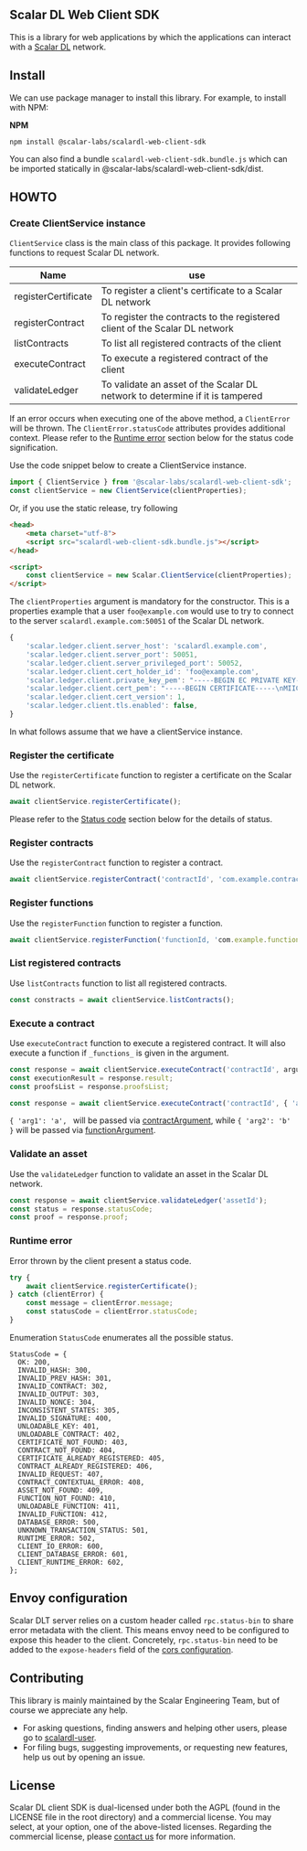 ## Scalar DL Web Client SDK

This is a library for web applications by which the applications can interact with a [Scalar DL](https://github.com/scalar-labs/scalardl) network.

## Install

We can use package manager to install this library. For example, to install with NPM:

**NPM**
```
npm install @scalar-labs/scalardl-web-client-sdk
```

You can also find a bundle `scalardl-web-client-sdk.bundle.js` which can be imported statically in @scalar-labs/scalardl-web-client-sdk/dist.

## HOWTO

### Create ClientService instance

`ClientService` class is the main class of this package.
It provides following functions to request Scalar DL network.

|Name|use|
|----|---|
|registerCertificate|To register a client's certificate to a Scalar DL network|
|registerContract|To register the contracts to the registered client of the Scalar DL network|
|listContracts|To list all registered contracts of the client|
|executeContract|To execute a registered contract of the client|
|validateLedger|To validate an asset of the Scalar DL network to determine if it is tampered|

If an error occurs when executing one of the above method, a `ClientError` will be thrown. The 
`ClientError.statusCode` attributes provides additional context. Please refer to the [Runtime error](#runtime-error) section below for the status code signification.

Use the code snippet below to create a ClientService instance.
```javascript
import { ClientService } from '@scalar-labs/scalardl-web-client-sdk';
const clientService = new ClientService(clientProperties);
```

Or, if you use the static release, try following
```html
<head>
    <meta charset="utf-8">
    <script src="scalardl-web-client-sdk.bundle.js"></script>
</head>

<script>
    const clientService = new Scalar.ClientService(clientProperties);
</script>
```

The `clientProperties` argument is mandatory for the constructor.
This is a properties example that a user `foo@example.com` would use to try to connect to the server `scalardl.example.com:50051` of the Scalar DL network.
```javascript
{
    'scalar.ledger.client.server_host': 'scalardl.example.com',
    'scalar.ledger.client.server_port': 50051,
    'scalar.ledger.client.server_privileged_port': 50052,
    'scalar.ledger.client.cert_holder_id': 'foo@example.com',
    'scalar.ledger.client.private_key_pem': "-----BEGIN EC PRIVATE KEY-----\nMHc...",
    'scalar.ledger.client.cert_pem': "-----BEGIN CERTIFICATE-----\nMIICjTCCAj...n",
    'scalar.ledger.client.cert_version': 1,
    'scalar.ledger.client.tls.enabled': false,
}
```

In what follows assume that we have a clientService instance.

### Register the certificate
Use the `registerCertificate` function to register a certificate on the Scalar DL network.
```javascript
await clientService.registerCertificate();
```
Please refer to the [Status code](#status-code) section below for the details of status.

### Register contracts
Use the `registerContract` function to register a contract.
```javascript
await clientService.registerContract('contractId', 'com.example.contract.contractName', contractUint8Array, propertiesObject);
```

### Register functions
Use the `registerFunction` function to register a function.
```javascript
await clientService.registerFunction('functionId, 'com.example.function.functionName', functionUint8Array);
```

### List registered contracts
Use `listContracts` function to list all registered contracts.
```javascript
const constracts = await clientService.listContracts();
```

### Execute a contract
Use `executeContract` function to execute a registered contract. It will also execute a function if `_functions_` is given in the argument.
```javascript
const response = await clientService.executeContract('contractId', argumentObject);
const executionResult = response.result;
const proofsList = response.proofsList;
```

```javascript
const response = await clientService.executeContract('contractId', { 'arg1': 'a', '_functions_': [functionId] }, { 'arg2': 'b' });
```
`{ 'arg1': 'a', ` will be passed via [contractArgument](https://github.com/scalarindetail/scalardl-node-client-sdk/blob/3e531b4c62fb14702a873b07f44cb37212f04be4/test/TestFunction.java#L14), while `{ 'arg2': 'b' }` will be passed via [functionArgument](https://github.com/scalarindetail/scalardl-node-client-sdk/blob/3e531b4c62fb14702a873b07f44cb37212f04be4/test/TestFunction.java#L15).


### Validate an asset
Use the `validateLedger` function to validate an asset in the Scalar DL network.
```javascript
const response = await clientService.validateLedger('assetId');
const status = response.statusCode;
const proof = response.proof;
```

### Runtime error
Error thrown by the client present a status code.
```javascript
try {
    await clientService.registerCertificate();
} catch (clientError) {
    const message = clientError.message;
    const statusCode = clientError.statusCode;
}
```
Enumeration `StatusCode` enumerates all the possible status. 
```
StatusCode = {
  OK: 200,
  INVALID_HASH: 300,
  INVALID_PREV_HASH: 301,
  INVALID_CONTRACT: 302,
  INVALID_OUTPUT: 303,
  INVALID_NONCE: 304,
  INCONSISTENT_STATES: 305,
  INVALID_SIGNATURE: 400,
  UNLOADABLE_KEY: 401,
  UNLOADABLE_CONTRACT: 402,
  CERTIFICATE_NOT_FOUND: 403,
  CONTRACT_NOT_FOUND: 404,
  CERTIFICATE_ALREADY_REGISTERED: 405,
  CONTRACT_ALREADY_REGISTERED: 406,
  INVALID_REQUEST: 407,
  CONTRACT_CONTEXTUAL_ERROR: 408,
  ASSET_NOT_FOUND: 409,
  FUNCTION_NOT_FOUND: 410,
  UNLOADABLE_FUNCTION: 411,
  INVALID_FUNCTION: 412,
  DATABASE_ERROR: 500,
  UNKNOWN_TRANSACTION_STATUS: 501,
  RUNTIME_ERROR: 502,
  CLIENT_IO_ERROR: 600,
  CLIENT_DATABASE_ERROR: 601,
  CLIENT_RUNTIME_ERROR: 602,
};
```

## Envoy configuration
Scalar DLT server relies on a custom header called `rpc.status-bin` to share error metadata with the client. This means envoy need to be
configured to expose this header to the client.
Concretely, `rpc.status-bin` need to be added to the `expose-headers` field of the [cors configuration](https://www.envoyproxy.io/docs/envoy/latest/api-v2/api/v2/route/route_components.proto#envoy-api-msg-route-corspolicy). 

## Contributing
This library is mainly maintained by the Scalar Engineering Team, but of course we appreciate any help.

* For asking questions, finding answers and helping other users, please go to [scalardl-user](https://groups.google.com/forum/#!forum/scalardl-user).
* For filing bugs, suggesting improvements, or requesting new features, help us out by opening an issue.

## License
Scalar DL client SDK is dual-licensed under both the AGPL (found in the LICENSE file in the root directory) and a commercial license. You may select, at your option, one of the above-listed licenses. Regarding the commercial license, please [contact us](https://scalar-labs.com/contact_us/) for more information.
